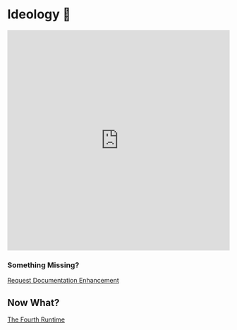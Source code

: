 # Ideology 📖

<iframe width="100%" height="500" src="https://www.youtube.com/embed/cyAjsGmHRLw?si=kpbd1SRNfAfyKdGf" title="YouTube video player" frameborder="0" allow="accelerometer; autoplay; clipboard-write; encrypted-media; gyroscope; picture-in-picture; web-share" referrerpolicy="strict-origin-when-cross-origin" allowfullscreen></iframe>

### Something Missing?

<div class="grid-buttons">
    <a class="btn" href="https://forms.gle/2ZMtwUxg1egV8sHT8">Request Documentation Enhancement</a>
</div>

## Now What?

<div class="grid-buttons">
    <a class="btn" href="{{ '/ideology/the_fourth_runtime/' | url }}">The Fourth Runtime</a>
</div>